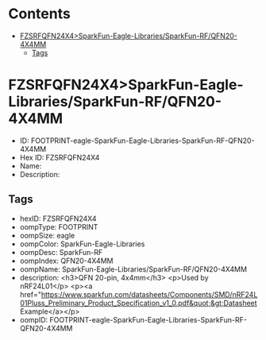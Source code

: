 



Contents
========

* [FZSRFQFN24X4>SparkFun-Eagle-Libraries/SparkFun-RF/QFN20-4X4MM](#fzsrfqfn24x4sparkfun-eagle-librariessparkfun-rfqfn20-4x4mm)
	* [Tags](#tags)

# FZSRFQFN24X4>SparkFun-Eagle-Libraries/SparkFun-RF/QFN20-4X4MM

- ID: FOOTPRINT-eagle-SparkFun-Eagle-Libraries-SparkFun-RF-QFN20-4X4MM
- Hex ID: FZSRFQFN24X4
- Name: 
- Description: 

## Tags

- hexID: FZSRFQFN24X4
- oompType: FOOTPRINT
- oompSize: eagle
- oompColor: SparkFun-Eagle-Libraries
- oompDesc: SparkFun-RF
- oompIndex: QFN20-4X4MM
- oompName: SparkFun-Eagle-Libraries/SparkFun-RF/QFN20-4X4MM
- description: &lt;h3&gt;QFN 20-pin, 4x4mm&lt;/h3&gt;
&lt;p&gt;Used by nRF24L01&lt;/p&gt;
&lt;p&gt;&lt;a href=&quot;https://www.sparkfun.com/datasheets/Components/SMD/nRF24L01Pluss_Preliminary_Product_Specification_v1_0.pdf&quot;&gt;Datasheet Example&lt;/a&gt;&lt;/p&gt;
- oompID: FOOTPRINT-eagle-SparkFun-Eagle-Libraries-SparkFun-RF-QFN20-4X4MM
